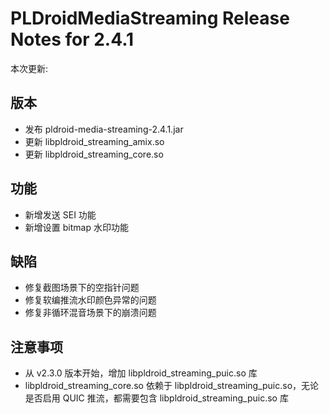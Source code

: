 # PLDroidMediaStreaming Release Notes for 2.4.1

本次更新:

## 版本

- 发布 pldroid-media-streaming-2.4.1.jar
- 更新 libpldroid_streaming_amix.so
- 更新 libpldroid_streaming_core.so

## 功能

- 新增发送 SEI 功能
- 新增设置 bitmap 水印功能

## 缺陷

- 修复截图场景下的空指针问题
- 修复软编推流水印颜色异常的问题
- 修复非循环混音场景下的崩溃问题

## 注意事项

- 从 v2.3.0 版本开始，增加 libpldroid_streaming_puic.so 库
- libpldroid_streaming_core.so 依赖于 libpldroid_streaming_puic.so，无论是否启用 QUIC 推流，都需要包含 libpldroid_streaming_puic.so 库
